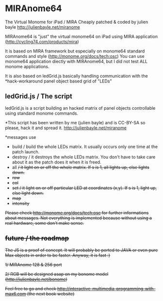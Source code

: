 MIRAnome64
==========

The Virtual Monome for iPad / MIRA
Cheaply patched & coded by julien bayle
http://julienbayle.net/miranome

MIRAnome64 is "just" the virtual monome64 on iPad using MIRA application (http://cycling74.com/products/mira)

It is based on MIRA framework but especially on monome64 standard commands and style (http://monome.org/docs/tech:osc)
You can use monome64 application diectly with MIRAnome64, but I did not test ALL monome applications.

It is also based on ledGrid.js basically handling communication with the *hack-workaround panel object based grid of "LEDs"


ledGrid.js / The script
-----------------------

ledGrid.js is a script building an hacked matrix of panel objects controllable
using standard monome commands.


*This script has been written by me (julien bayle) and is CC-BY-SA so please, hack it and spread it.
http://julienbayle.net/miranome

*messages use
* build / build the whole LEDs matrix. It usually occurs only one time at the patch launch.
* destroy / it destroys the whole LEDs matrix. You don't have to take care about it as the patch does it when it is freed.
* all <s> / it light on or off the whole matrix. If s is 1, all lights up, else lights down.
* row <x> <offY> <s>
* col <y> <offX> <s>
* set <x> <y> <s> / it light on or off particular LED at coordinates (x,y). If s is 1, light up, else light down.
* map <offX> <offY>
* intensity

Please check http://monome.org/docs/tech:osc for further informations about messages.
Not everything is implemented because without using a real hardware, some don't make sense.


future / the roadmap
--------------------

The JS is a proof of concept. It will probably be ported to JAVA or even pure Max objects in order to be faster. Anyway, it is fast :)

1/ MIRAnome 128 & 256 port

2/ RGB will be designed asap on my bonome model (http://julienbayle.net/bonome)


Feel free to go and check http://interactive-multimedia-programming-with-max6.com (the next book website)

